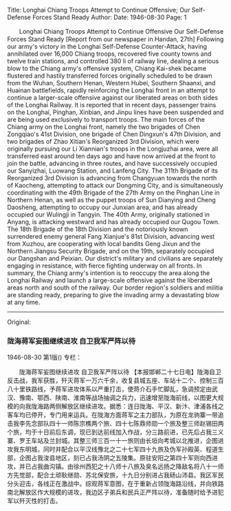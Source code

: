 Title: Longhai Chiang Troops Attempt to Continue Offensive; Our Self-Defense Forces Stand Ready
Author:
Date: 1946-08-30
Page: 1

　　Longhai Chiang Troops Attempt to Continue Offensive
    Our Self-Defense Forces Stand Ready
    [Report from our newspaper in Handan, 27th] Following our army's victory in the Longhai Self-Defense Counter-Attack, having annihilated over 16,000 Chiang troops, recovered five county towns and twelve train stations, and controlled 380 li of railway line, dealing a serious blow to the Chiang army's offensive system, Chiang Kai-shek became flustered and hastily transferred forces originally scheduled to be drawn from the Wuhan, Southern Henan, Western Hubei, Southern Shaanxi, and Huainan battlefields, rapidly reinforcing the Longhai front in an attempt to continue a larger-scale offensive against our liberated areas on both sides of the Longhai Railway. It is reported that in recent days, passenger trains on the Longhai, Pinghan, Xinbian, and Jinpu lines have been suspended and are being used exclusively to transport troops. The main forces of the Chiang army on the Longhai front, namely the two brigades of Chen Zongqiao's 41st Division, one brigade of Chen Dingxun's 47th Division, and two brigades of Zhao Xitian's Reorganized 3rd Division, which were originally pursuing our Li Xiannian's troops in the Longjuzhai area, were all transferred east around ten days ago and have now arrived at the front to join the battle, advancing in three routes, and have successively occupied our Sanyizhai, Luowang Station, and Lanfeng City. The 311th Brigade of its Reorganized 3rd Division is advancing from Changyuan towards the north of Kaocheng, attempting to attack our Dongming City, and is simultaneously coordinating with the 49th Brigade of the 27th Army on the Pinghan Line in Northern Henan, as well as the puppet troops of Sun Dianying and Cheng Daosheng, attempting to occupy our Junxian area, and has already occupied our Wulingji in Tangyin. The 40th Army, originally stationed in Anyang, is attacking westward and has already occupied our Qugou Town. The 18th Brigade of the 18th Division and the notoriously known surrendered enemy general Fang Xianjue's 81st Division, advancing west from Xuzhou, are cooperating with local bandits Geng Jixun and the Northern Jiangsu Security Brigade, and on the 19th, separately occupied our Dangshan and Peixian. Our district's military and civilians are separately engaging in resistance, with fierce fighting underway on all fronts. In summary, the Chiang army's intention is to reoccupy the area along the Longhai Railway and launch a large-scale offensive against the liberated areas north and south of the railway. Our border region's soldiers and militia are standing ready, preparing to give the invading army a devastating blow at any time.



<hr /> 

Original: 


### 陇海蒋军妄图继续进攻 自卫我军严阵以待

1946-08-30
第1版()
专栏：

　　陇海蒋军妄图继续进攻
    自卫我军严阵以待
    【本报邯郸二十七日电】陇海自卫反击战，我军获胜，歼灭蒋军一万六千余，收复县城五座、车站十二个、控制三百八十里铁路线，予蒋军进攻体系以严重打击，使蒋介石手忙脚乱，急调预定由武汉、豫南、鄂西、陕南、淮南等战场抽调之兵力，迅速增至陇海前线，以图更大规模的向我陇海路两侧解放区继续进攻。据悉：连日陇海、平汉、新汴、津浦各线之客车均已停开，专门用来运兵。在陇海方面蒋军之主力部队，为原在龙驹寨一带追击我李先念部队四十一师陈宗樵两个旅、四十七陈鼎师勋一个旅及整三师赵锡田两个旅，均于十日前后东调，现已到达前线加入作战，分三路前进，已先后占我三义寨、罗王车站及兰封城。其整三师三百一十一旅则由长垣向考城以北推进，企图进攻我东明城，同时并配合以平汉线豫北之二十七军四十九旅及伪军孙殿英、程道生部，企图占我浚县地区，刻已占我汤阴之五陵集。原驻安阳之第四十军则向西进攻，并已占我曲沟镇。由徐州西犯之十八师十八旅及臭名远扬之降敌名将八十一师方先觉部，配合土顽耿继勋、苏北保安旅，十九日分别进占我砀山沛县。我区军民分头迎击，各线正在激战中。综观蒋军意图，在于重新占领陇海路沿线，并向铁路南北解放区作大规模的进攻，我边区子弟兵和民兵正严阵以待，准备随时给予进犯军以歼灭性的打击。
